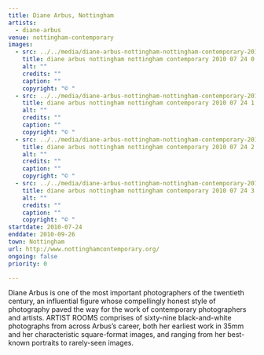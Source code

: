 ```yaml
---
title: Diane Arbus, Nottingham
artists:
  - diane-arbus
venue: nottingham-contemporary
images:
  - src: ../../media/diane-arbus-nottingham-nottingham-contemporary-2010-07-24-0.webp
    title: diane arbus nottingham nottingham contemporary 2010 07 24 0
    alt: ""
    credits: ""
    caption: ""
    copyright: "© "
  - src: ../../media/diane-arbus-nottingham-nottingham-contemporary-2010-07-24-1.webp
    title: diane arbus nottingham nottingham contemporary 2010 07 24 1
    alt: ""
    credits: ""
    caption: ""
    copyright: "© "
  - src: ../../media/diane-arbus-nottingham-nottingham-contemporary-2010-07-24-2.webp
    title: diane arbus nottingham nottingham contemporary 2010 07 24 2
    alt: ""
    credits: ""
    caption: ""
    copyright: "© "
  - src: ../../media/diane-arbus-nottingham-nottingham-contemporary-2010-07-24-3.webp
    title: diane arbus nottingham nottingham contemporary 2010 07 24 3
    alt: ""
    credits: ""
    caption: ""
    copyright: "© "
startdate: 2010-07-24
enddate: 2010-09-26
town: Nottingham
url: http://www.nottinghamcontemporary.org/
ongoing: false
priority: 0

---
```


Diane Arbus is one of the most important photographers of the twentieth century, an influential figure whose compellingly honest style of photography paved the way for the work of contemporary photographers and artists. ARTIST ROOMS comprises of sixty-nine black-and-white photographs from across Arbus’s career, both her earliest work in 35mm and her characteristic square-format images, and ranging from her best-known portraits to rarely-seen images.
